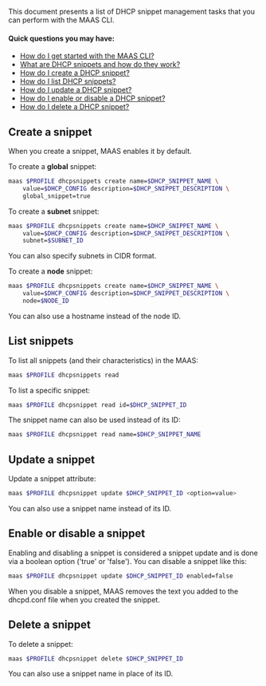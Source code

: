 This document presents a list of DHCP snippet management tasks that you can perform with the MAAS CLI.

#### Quick questions you may have:

* [How do I get started with the MAAS CLI?](/t/maas-cli/802)
* [What are DHCP snippets and how do they work?](/t/managing-dhcp/759#heading--dhcp-snippets)
* [How do I create a DHCP snippet?](/t/cli-dhcp-snippet-management/796#heading--create-a-snippet)
* [How do I list DHCP snippets?](/t/cli-dhcp-snippet-management/796#heading--list-snippets)
* [How do I update a DHCP snippet?](/t/cli-dhcp-snippet-management/796#heading--update-a-snippet)
* [How do I enable or disable a DHCP snippet?](/t/cli-dhcp-snippet-management/796#heading--enable-or-disable-a-snippet)
* [How do I delete a DHCP snippet?](/t/cli-dhcp-snippet-management/796#heading--delete--a-snippet)

<h2 id="heading--create-a-snippet">Create a snippet</h2>

When you create a snippet, MAAS enables it by default.

To create a **global** snippet:

``` bash
maas $PROFILE dhcpsnippets create name=$DHCP_SNIPPET_NAME \
    value=$DHCP_CONFIG description=$DHCP_SNIPPET_DESCRIPTION \
    global_snippet=true
```

To create a **subnet** snippet:

``` bash
maas $PROFILE dhcpsnippets create name=$DHCP_SNIPPET_NAME \
    value=$DHCP_CONFIG description=$DHCP_SNIPPET_DESCRIPTION \
    subnet=$SUBNET_ID
```

You can also specify subnets in CIDR format.

To create a **node** snippet:

``` bash
maas $PROFILE dhcpsnippets create name=$DHCP_SNIPPET_NAME \
    value=$DHCP_CONFIG description=$DHCP_SNIPPET_DESCRIPTION \
    node=$NODE_ID
```

You can also use a hostname instead of the node ID.

<h2 id="heading--list-snippets">List snippets</h2>

To list all snippets (and their characteristics) in the MAAS:

``` bash
maas $PROFILE dhcpsnippets read
```

To list a specific snippet:

``` bash
maas $PROFILE dhcpsnippet read id=$DHCP_SNIPPET_ID
```

The snippet name can also be used instead of its ID:

``` bash
maas $PROFILE dhcpsnippet read name=$DHCP_SNIPPET_NAME
```

<h2 id="heading--update-a-snippet">Update a snippet</h2>

Update a snippet attribute:

``` bash
maas $PROFILE dhcpsnippet update $DHCP_SNIPPET_ID <option=value>
```

You can also use a snippet name instead of its ID.

<h2 id="heading--enable-or-disable-a-snippet">Enable or disable a snippet</h2>

Enabling and disabling a snippet is considered a snippet update and is done via a boolean option ('true' or 'false'). You can disable a snippet like this:

``` bash
maas $PROFILE dhcpsnippet update $DHCP_SNIPPET_ID enabled=false
```

When you disable a snippet, MAAS removes the text you added to the dhcpd.conf file when you created the snippet.

<h2 id="heading--delete-a-snippet">Delete a snippet</h2>

To delete a snippet:

``` bash
maas $PROFILE dhcpsnippet delete $DHCP_SNIPPET_ID
```

You can also use a snippet name in place of its ID.

<!-- LINKS -->